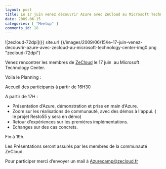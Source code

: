 ```yaml
---
layout: post
title: Le 17 juin venez découvrir Azure avec ZeCloud au Microsoft Technology Center
date: 2009-06-15
categories: [ "Meetup" ]
comments_id: 18 
---
```


![zecloud-72dpi]({{ site.url }}/images/2009/06/15/le-17-juin-venez-decouvrir-azure-avec-zecloud-au-microsoft-technology-center-img0.png "zecloud-72dpi")

Venez rencontrer les membres de [ZeCloud](http://zecloud.fr) le 17 juin  au Microsoft Technology Center.

Voila le Planning :

Accueil des participants à partir de 16H30

A partir de 17H :

* Présentation d’Azure, démonstration et prise en main d’Azure.
* Zoom sur les réalisations de communauté, avec des démos à l'appui. ( le projet Resto55 y sera en démo)
* Retour d’expériences sur les premières implémentations.
* Echanges sur des cas concrets.

Fin à 19h.

Les Présentations seront assurés par les membres de la communauté ZeCloud.

Pour participer merci d’envoyer un mail à [Azurecamp@zecloud.fr](mailto:Azurecamp@zecloud.fr)
